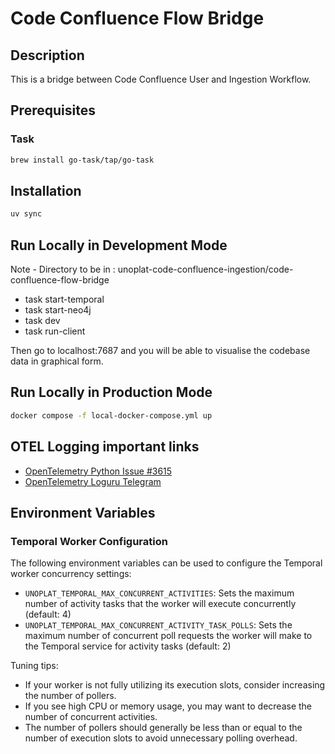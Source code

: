# Code Confluence Flow Bridge

## Description

This is a bridge between Code Confluence User and Ingestion Workflow.

## Prerequisites

### Task

```bash
brew install go-task/tap/go-task
```

## Installation

```bash
uv sync
```

## Run Locally in Development Mode

Note - Directory to be in : unoplat-code-confluence-ingestion/code-confluence-flow-bridge

- task start-temporal
- task start-neo4j
- task dev
- task run-client

Then go to localhost:7687 and you will be able to visualise the codebase data in graphical form.


## Run Locally in Production Mode

```bash
docker compose -f local-docker-compose.yml up
```

## OTEL Logging important links

- [OpenTelemetry Python Issue #3615](https://github.com/open-telemetry/opentelemetry-python/issues/3615)
- [OpenTelemetry Loguru Telegram](https://github.com/s71m/opentelemetry-loguru-telegram)

## Environment Variables

### Temporal Worker Configuration

The following environment variables can be used to configure the Temporal worker concurrency settings:

- `UNOPLAT_TEMPORAL_MAX_CONCURRENT_ACTIVITIES`: Sets the maximum number of activity tasks that the worker will execute concurrently (default: 4)
- `UNOPLAT_TEMPORAL_MAX_CONCURRENT_ACTIVITY_TASK_POLLS`: Sets the maximum number of concurrent poll requests the worker will make to the Temporal service for activity tasks (default: 2)

Tuning tips:

- If your worker is not fully utilizing its execution slots, consider increasing the number of pollers.
- If you see high CPU or memory usage, you may want to decrease the number of concurrent activities.
- The number of pollers should generally be less than or equal to the number of execution slots to avoid unnecessary polling overhead.